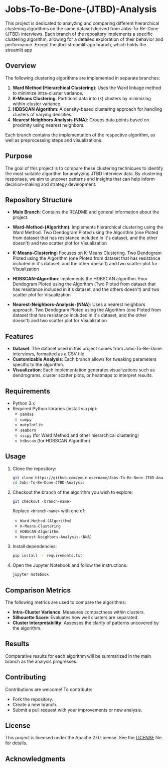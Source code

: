 # Jobs-To-Be-Done-(JTBD)-Analysis

This project is dedicated to analyzing and comparing different hierarchical clustering algorithms on the same dataset derived from Jobs-To-Be-Done (JTBD) interviews. Each branch of the repository implements a specific clustering algorithm, allowing for a detailed exploration of their behavior and performance. Except the jtbd-streamlit-app branch, which holds the streamlit app 

## Overview
The following clustering algorithms are implemented in separate branches:

1. **Ward Method (Hierarchical Clustering)**: Uses the Ward linkage method to minimize intra-cluster variance.
2. **K-Means Clustering**: Partitions data into \(k\) clusters by minimizing within-cluster variance.
3. **HDBSCAN Algorithm**: A density-based clustering approach for handling clusters of varying densities.
4. **Nearest Neighbors Analysis (NNA)**: Groups data points based on proximity using nearest neighbors.

Each branch contains the implementation of the respective algorithm, as well as preprocessing steps and visualizations.

## Purpose
The goal of this project is to compare these clustering techniques to identify the most suitable algorithm for analyzing JTBD interview data. By clustering responses, we aim to uncover patterns and insights that can help inform decision-making and strategy development.

## Repository Structure
- **Main Branch**: Contains the README and general information about the project.
- **Ward-Method-(Algorithm)**: Implements hierarchical clustering using the Ward Method. Two Dendogram Ploted using the Algorithm (one Ploted from dataset that has resistance included in it's dataset, and the other doesn't) and two scatter plot for Visualization 

- **K-Means-Clustering**: Focuses on K-Means Clustering. Two Dendogram Ploted using the Algorithm (one Ploted from dataset that has resistance included in it's dataset, and the other doesn't) and two scatter plot for Visualization 

- **HDBSCAN-Algorithm**: Implements the HDBSCAN algorithm. Four Dendogram Ploted using the Algorithm (Two Ploted from dataset that has resistance included in it's dataset, and the others doesn't) and two scatter plot for Visualization 

- **Nearest-Neighbors-Analysis-(NNA)**: Uses a nearest neighbors approach. Two Dendogram Ploted using the Algorithm (one Ploted from dataset that has resistance included in it's dataset, and the other doesn't) and two scatter plot for Visualization 

## Features
- **Dataset**: The dataset used in this project comes from Jobs-To-Be-Done interviews, formatted as a CSV file.
- **Customizable Analysis**: Each branch allows for tweaking parameters specific to the algorithm.
- **Visualization**: Each implementation generates visualizations such as dendrograms, cluster scatter plots, or heatmaps to interpret results.

## Requirements
- Python 3.x
- Required Python libraries (install via pip):
  - `pandas`
  - `numpy`
  - `matplotlib`
  - `seaborn`
  - `scipy` (for Ward Method and other hierarchical clustering)
  - `hdbscan` (for HDBSCAN Algorithm)

## Usage
1. Clone the repository:
   ```bash
   git clone https://github.com/your-username/Jobs-To-Be-Done-JTBD-Analysis.git
   cd Jobs-To-Be-Done-JTBD-Analysis
   ```

2. Checkout the branch of the algorithm you wish to explore:
   ```bash
   git checkout <branch-name>
   ```
   Replace `<branch-name>` with one of:
   - `Ward-Method-(Algorithm)`
   - `K-Means-Clustering`
   - `HDBSCAN-Algorithm`
   - `Nearest-Neighbors-Analysis-(NNA)`

3. Install dependencies:
   ```bash
   pip install -r requirements.txt
   ```

4. Open the Jupyter Notebook and follow the instructions:
   ```bash
   jupyter notebook
   ```

## Comparison Metrics
The following metrics are used to compare the algorithms:
- **Intra-Cluster Variance**: Measures compactness within clusters.
- **Silhouette Score**: Evaluates how well clusters are separated.
- **Cluster Interpretability**: Assesses the clarity of patterns uncovered by the algorithm.

## Results
Comparative results for each algorithm will be summarized in the main branch as the analysis progresses.

## Contributing
Contributions are welcome! To contribute:
- Fork the repository.
- Create a new branch.
- Submit a pull request with your improvements or new analysis.

## License
This project is licensed under the Apache 2.0 License. See the [LICENSE](LICENSE) file for details.

## Acknowledgments


